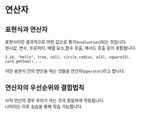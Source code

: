 
# 연산자

## 표현식과 연산자 

표현식이란 결과적으로 어떤 값으로 평가(`evaluation`)되는 것입니다.  
원시값, 변수, 프로퍼티, 배열 요소,함수 호출, 메서드 호출 등이 포함됩니다.  

```
3.14, "hello", true, null, circle.radius, a[3], square(5), card.getSum()....
```

이런 표현식 간의 연산을 하는 것들을 연산자(`operator`)라고 합니다.

## 연산자의 우선순위와 결합법칙

사칙 연산의 경우 우리가 아는 것과 동일하게 작동됩니다.  
나머지는 이후 실습을 통해 학습 가능합니다.